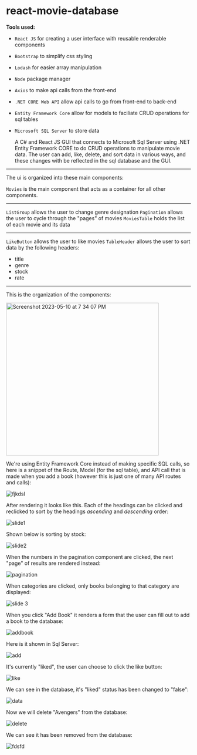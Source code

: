 # react-movie-database

**Tools used:**
* `React JS` for creating a user interface with reusable renderable components
* `Bootstrap` to simplify css styling
* `Lodash` for easier array manipulation
* `Node` package manager
* `Axios` to make api calls from the front-end
* `.NET CORE Web API` allow api calls to go from front-end to back-end
* `Entity Framework Core` allow for models to faciliate CRUD operations for sql tables
* `Microsoft SQL Server` to store data

  A C# and React JS  GUI that connects to
                      Microsoft Sql Server using
                      .NET Entity Framework CORE to do CRUD operations
                      to manipulate movie data. The user can add, like, delete,
                      and sort data in various ways, and these changes with be
                      reflected in the sql database and the GUI.
---

The ui is organized into these main components:

`Movies` is the main component that acts as a container for all other components. 

---

`ListGroup` allows the user to change genre designation
`Pagination` allows the user to cycle through the "pages" of movies
`MoviesTable` holds the list of each movie and its data

---

`LikeButton` allows the user to like movies
`TableHeader` allows the user to sort data by the following headers:
* title
* genre
* stock
* rate

---

This is the organization of the components:

<img width="416" alt="Screenshot 2023-05-10 at 7 34 07 PM" src="https://github.com/mfkimbell/react-movie-database/assets/107063397/a9baa6c8-43ff-4eb9-a688-89831f24e176">

We're using Entity Framework Core instead of making specific SQL calls, so here is a snippet of the Route, Model (for the sql table), and API call that is made when you add a book (however this is just one of many API routes and calls):

![fjkdsl](https://github.com/mfkimbell/react-movie-database/assets/107063397/cc26e0ed-cb15-42e2-aaa7-6021a8922927)


After rendering it looks like this. Each of the headings can be clicked and reclicked to sort by the headings *ascending* and *descending* order:

![slide1](https://github.com/mfkimbell/react-movie-database/assets/107063397/82f06e45-274a-4f57-a7c0-bf6d8524f94d)

Shown below is sorting by stock:

![slide2](https://github.com/mfkimbell/react-movie-database/assets/107063397/575bb757-4f59-4547-af02-42060a514a2e)

When the numbers in the pagination component are clicked, the next "page" of results are rendered instead:

![pagination](https://github.com/mfkimbell/react-movie-database/assets/107063397/6b201280-98cd-4a36-9edb-fa463286710c)


When categories are clicked, only books belonging to that category are displayed:

![slide 3](https://github.com/mfkimbell/react-movie-database/assets/107063397/cb7a7a0c-bc37-4cbc-99f9-608d502532c4)

When you click "Add Book" it renders a form that the user can fill out to add a book to the database:

![addbook](https://github.com/mfkimbell/react-movie-database/assets/107063397/939022cc-eb7d-4de5-ac30-31c73e6ad57d)

Here is it shown in Sql Server:

![add](https://github.com/mfkimbell/react-movie-database/assets/107063397/fa0f9db4-59c3-4c1d-ac72-1761f92904d2)

It's currently "liked", the user can choose to click the like button:

![like](https://github.com/mfkimbell/react-movie-database/assets/107063397/a5cdede1-958e-42f9-b0b2-9c805551525d)

We can see in the database, it's "liked" status has been changed to "false":

![data](https://github.com/mfkimbell/react-movie-database/assets/107063397/c999f954-533c-42ee-81f7-ed656e3c6a7c)

Now we will delete "Avengers" from the database: 

![delete](https://github.com/mfkimbell/react-movie-database/assets/107063397/288004a8-c318-472e-89b9-160c71795446)

We can see it has been removed from the database:

![fdsfd](https://github.com/mfkimbell/react-movie-database/assets/107063397/99a9f090-1cb6-470e-9ded-f286a3d1365b)

